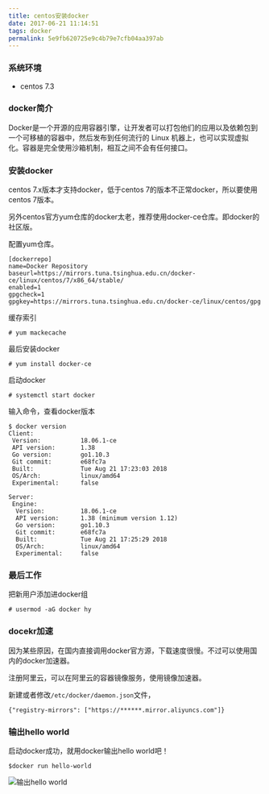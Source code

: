 ```yaml
---
title: centos安装docker
date: 2017-06-21 11:14:51
tags: docker
permalink: 5e9fb620725e9c4b79e7cfb04aa397ab
---
```

### 系统环境

 + centos 7.3

### docker简介
Docker是一个开源的应用容器引擎，让开发者可以打包他们的应用以及依赖包到一个可移植的容器中，然后发布到任何流行的 Linux 机器上，也可以实现虚拟化。容器是完全使用沙箱机制，相互之间不会有任何接口。
<!--more-->
### 安装docker
centos 7.x版本才支持docker，低于centos 7的版本不正常docker，所以要使用centos 7版本。

另外centos官方yum仓库的docker太老，推荐使用docker-ce仓库。即docker的社区版。

配置yum仓库。
```
[dockerrepo]
name=Docker Repository
baseurl=https://mirrors.tuna.tsinghua.edu.cn/docker-ce/linux/centos/7/x86_64/stable/
enabled=1
gpgcheck=1
gpgkey=https://mirrors.tuna.tsinghua.edu.cn/docker-ce/linux/centos/gpg
```
缓存索引
```
# yum mackecache
```
最后安装docker
```
# yum install docker-ce
```

启动docker
```
# systemctl start docker
```
输入命令，查看docker版本

```
$ docker version
Client:
 Version:           18.06.1-ce
 API version:       1.38
 Go version:        go1.10.3
 Git commit:        e68fc7a
 Built:             Tue Aug 21 17:23:03 2018
 OS/Arch:           linux/amd64
 Experimental:      false

Server:
 Engine:
  Version:          18.06.1-ce
  API version:      1.38 (minimum version 1.12)
  Go version:       go1.10.3
  Git commit:       e68fc7a
  Built:            Tue Aug 21 17:25:29 2018
  OS/Arch:          linux/amd64
  Experimental:     false
```
### 最后工作

把新用户添加进docker组
```
# usermod -aG docker hy
```

### docekr加速

因为某些原因，在国内直接调用docker官方源，下载速度很慢。不过可以使用国内的docker加速器。

注册阿里云，可以在阿里云的容器镜像服务，使用镜像加速器。

新建或者修改`/etc/docker/daemon.json`文件，

```
{"registry-mirrors": ["https://******.mirror.aliyuncs.com"]}
```
### 输出hello world

启动docker成功，就用docker输出hello world吧！
```
$docker run hello-world
```

![输出hello world](https://img.hysg.top/img/2018/10/08/01af868c.jpg)

